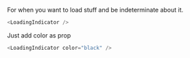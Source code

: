 For when you want to load stuff and be indeterminate about it.

```js
<LoadingIndicator />
```

Just add color as prop

```js
<LoadingIndicator color="black" />
```
